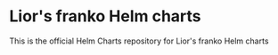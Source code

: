 # Lior's franko Helm charts

This is the official Helm Charts repository for Lior's franko Helm charts
